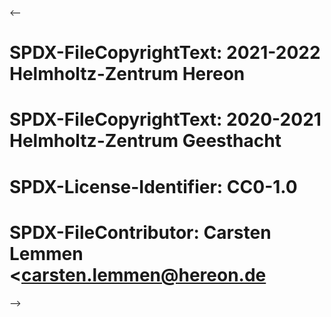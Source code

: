 <--
# SPDX-FileCopyrightText: 2021-2022 Helmholtz-Zentrum Hereon
# SPDX-FileCopyrightText: 2020-2021 Helmholtz-Zentrum Geesthacht
# SPDX-License-Identifier: CC0-1.0
# SPDX-FileContributor: Carsten Lemmen <carsten.lemmen@hereon.de
-->
